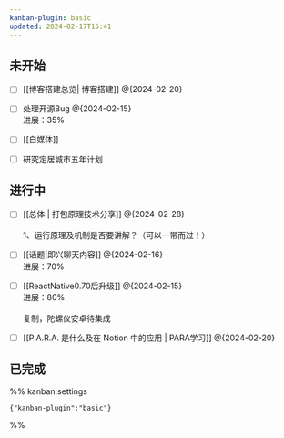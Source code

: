 ```yaml
---
kanban-plugin: basic
updated: 2024-02-17T15:41
---
```


## 未开始

- [ ] [[博客搭建总览| 博客搭建]] @{2024-02-20}
- [ ] 处理开源Bug @{2024-02-15}<br>进展：35%
- [ ] [[自媒体]]
- [ ] 研究定居城市五年计划


## 进行中

- [ ] [[总体 | 打包原理技术分享]] @{2024-02-28} <br><br>1、运行原理及机制是否要讲解？（可以一带而过！）
- [ ] [[话题|即兴聊天内容]] @{2024-02-16}<br>进展：70%
- [ ] [[ReactNative0.70后升级]] @{2024-02-15}<br>进展：80%<br><br>复制，陀螺仪安卓待集成
- [ ] [[P.A.R.A. 是什么及在 Notion 中的应用 | PARA学习]] @{2024-02-20}


## 已完成





%% kanban:settings
```
{"kanban-plugin":"basic"}
```
%%